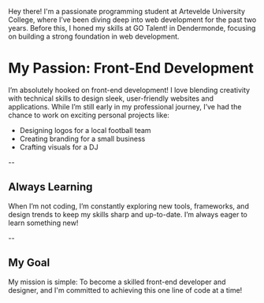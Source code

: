 Hey there! 
I'm a passionate programming student at Artevelde University College, where I’ve been diving deep into web development for the past two years. Before this, I honed my skills at GO Talent! in Dendermonde, focusing on building a strong foundation in web development.

# My Passion: Front-End Development 
I’m absolutely hooked on front-end development! I love blending creativity with technical skills to design sleek, user-friendly websites and applications. While I’m still early in my professional journey, I’ve had the chance to work on exciting personal projects like:
- Designing logos for a local football team
- Creating branding for a small business
- Crafting visuals for a DJ

--

## Always Learning
When I’m not coding, I’m constantly exploring new tools, frameworks, and design trends to keep my skills sharp and up-to-date. I’m always eager to learn something new!

--

## My Goal
My mission is simple: To become a skilled front-end developer and designer, and I'm committed to achieving this one line of code at a time!
